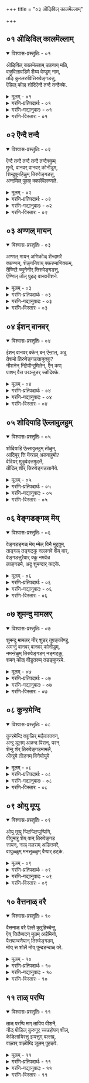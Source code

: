 +++
title = "०३ ऒऴिविल् कालमॆल्लाम्"

+++


## ०१ ऒऴिविल् कालमॆल्लाम्

<details open><summary>विश्वास-प्रस्तुतिः - ०१</summary>

ऒऴिविल् कालमॆल्लाम् उडनाय् मन्नि,  
वऴुविलावडिमै शॆय्य वेण्डुम् नाम्,  
तऴि कुरलरुवित्तिरुवेङ्गडत्तु,  
ऎऴिल् कॊळ् शोदिऎन्दै तन्दै तन्दैक्के.
</details>

<details><summary>मूलम् - ०१</summary>

ऒऴिविल् कालमॆल्लाम् उडनाय् मन्नि,  
वऴुविलावडिमै शॆय्य वेण्डुम् नाम्,  
तऴि कुरलरुवित्तिरुवेङ्गडत्तु,  
ऎऴिल् कॊळ् शोदिऎन्दै तन्दै तन्दैक्के.
</details>

<details><summary>गरणि-प्रतिपदार्थः - ०१</summary>

ऒऴिवु इल् = अवकाशविल्लदन्तॆ, कालम् ऎल्लाम् = कालवॆल्लवन्नू, उडन् आय् = जॊतॆयल्ले इरुत्ता, मन्नि = दृढवागि \(ऎल्ला अवस्थॆगळल्लियू\), वऴु इला = दोषविल्लद \(तप्पिल्लद, परिशुद्धवाद\), अडिमै = कैङ्कर्यवन्नु \(हास्यवन्नु\), शॆय्यवेण्डुम् = माडबेकु, नाम् = नावु, तॆऴि = स्वच्छवाद \(तिळियाद\), कुरल् = ध्वनिय, \(स्वरद\), अरुवि = बॆट्टद झरिगळुळ्ळ, तिरुवेङ्गडत्तु = तिरुवॆङ्कटगिरिय, ऎऴिल् कॊळ् = सुन्दरवाद, शोदि = ज्योतिस्वरूपियाद, ऎन्दै तन्दै तन्दैक्के = नन्न तन्दॆय तन्दॆगेये \(नम्म कुलदैववाद स्वामिगेये\). 
</details>

<details><summary>गरणि-गद्यानुवादः - ०१</summary>

तिळियाद स्वरदिन्द ध्वनिमाडुव बॆट्टद झरिगळु हरियुव तिरुवॆङ्कटगिरिय सुन्दरवाद ज्योतिस्वरूपियाद नम्म कुलदैववाद स्वामिगॆये नावु अवकाशविल्लदन्तॆ \(ऎडॆबिडदन्तॆ\) ऎल्ला कालदल्लू जॊतॆयल्ले इरुत्त, ऎल्ला अवस्थॆगळल्लियू दृढवागि परिशुद्धवाद कैङ्कर्यवन्नु \(दास्यवन्नु\) माडबेकु. 
</details>

<details><summary>गरणि-विस्तारः - ०१</summary>

भगवन्तनन्नु कण्डुकॊळ्ळुवुदक्कू ऎडॆबिडदन्तॆ अवन कैङ्कर्यदल्लिये तॊडगिरुवुदक्कू इहलोकद प्रकृतिसम्बन्धवन्नु कडिदुहाकबेकॆन्दु हेळलादद्दु ऎरडनॆय तिरुवाय् मॊऴियल्लि. आदरॆ, इहलोकदल्ले ’भूलोक वैकुण्ठ’वॆन्दु करॆयल्पडुव तिरुवॆङ्कटगिरिये इदॆयल्ल. अल्लि स्वामियु आश्रितरन्नु उद्धरिसुवुदक्कागिये नित्यवास माडुत्तिद्दानल्ल\! प्रकृतिरम्यवाद अल्लिगॆ होगि, आ अर्चावतारियन्नु सेरि, अवन कैङ्कर्यवन्नु ऎडॆबिडदन्तॆ ऎल्ला अवस्थॆगळल्लू नडॆसि उद्धारगॊळ्ळबेकु. प्रकृति सम्बन्धदिन्द ओडिहोगुवुदक्किन्तलू, प्रकृतिय नडुवॆये इद्दुकॊण्डु, भगवत्सेवॆयिन्द, उज्जीवनगॊळ्लबहुदल्ल ऎन्नुत्तदॆ ई भागदल्लि. 

आळ्वाररु हेळुत्तारॆ- वॆङ्कटगिरि ऎम्बुदु बलुसुन्दरवाद प्रकृतिरम्यवाद बॆट्ट. अल्लिन बॆट्टद झरिगळु तिळियाद स्वरदिन्द ध्वनिमाडुत्ता हरिदोडुत्तवॆ. आ बॆट्टद शिखरदल्लि परमसुन्दरनू दिव्यज्योतिस्वरूपियू आद सर्वेश्वरनु भक्तजनर उद्धारक्कागिये निन्तिद्दानॆ. नावु अल्लिगॆ होगोण. स्वामिय बळियल्ले ऎडॆबिडदन्तॆ इद्दुकॊण्डु, ऎल्ला कालदल्लू ऎल्ला अवस्थॆगळल्लू दृढवू परिशुद्धवू आद कैङ्कर्यवन्नु स्वामिगॆ नडॆसुत्तिरोण. नम्म आत्मोद्धारकार्य इदे.
</details>

## ०२ ऎन्दै तन्दै

<details open><summary>विश्वास-प्रस्तुतिः - ०२</summary>

ऎन्दै तन्दै तन्दै तन्दै तन्दैक्कुम्  
मुन्दै, वानवर् वानवर् कोनॊडुम्,  
शिन्दुपूमहिऴुम् तिरुवेङ्गडत्तु,  
अन्दमिल् पुहऴ् क्कारॆवॆलण्णले.
</details>

<details><summary>मूलम् - ०२</summary>

ऎन्दै तन्दै तन्दै तन्दै तन्दैक्कुम्  
मुन्दै, वानवर् वानवर् कोनॊडुम्,  
शिन्दुपूमहिऴुम् तिरुवेङ्गडत्तु,  
अन्दमिल् पुहऴ् क्कारॆवॆलण्णले.
</details>

<details><summary>गरणि-प्रतिपदार्थः - ०२</summary>

ऎन्दै तन्दै तन्दै तन्दैक्कूम् = नन्न तन्दॆ, तात, मुत्तात, अवर तन्दॆगू, मुन्दै = अवर पूर्विकरिगू,वानवर् = देवतॆगळू \(नित्यसूरिगळू\), वानवर् कोनॊडुम् = \(अवर\) देवतॆगळ \(नित्यसूरिगळ\) ऒडॆयनॊडनॆ, \(बन्दु\), शिन्दु = अर्पिसुव, पू = हूगळिन्द, महिऴुम् = आनन्दिसुव, तिरुवेङ्गडत्तु = तिरुवॆङ्कटगिरिय, अन्दुम् इ = कॊनॆयिल्लद, पुहऴ् = कीर्तियुळ्ळ \(हॊगळिकॆय\), कार् ऎऴिल् = कार्मुगिल सौन्दर्यद, अण्णले = स्वामिये. 
</details>

<details><summary>गरणि-गद्यानुवादः - ०२</summary>

देवतॆगळू, आ देवतॆगळ ऒडॆयनू ऒट्टिगॆ बन्दु, अर्पिसुव हूगळिन्द आनन्दिसुव तिरुवॆङ्कटगिरिय कॊनॆयिल्लद कीर्तियुळ्ळ कार्मुगिल सौन्दर्यद स्वामिये ननगू नन्न तन्दॆगू अवर तन्दॆगू अवर तन्दॆगू, अवर तन्दॆगू मत्तु अवर पुर्वीकरिगू ऒडॆयनु. 
</details>

<details><summary>गरणि-विस्तारः - ०२</summary>

भगवन्तनन्नु परमपददल्लि अल्लवे काणतक्कद्दु? अवन नित्यकैङ्कर्यदल्लि तॊडगबेकादद्दू अल्ले अल्लवे? अल्लिगॆ, साधनपूर्वकवागि, होगुवुदक्कॆ बदलागि भूलोकदल्ले इरुव तिरुवॆङ्कटगिरिगॆ होगि, अल्लि भगवत्सेवॆ माडुवुदरल्लि एकॆ तृप्तरागबेकु? – ऎम्ब ई प्रश्नॆगॆ उत्तरवागिदॆ ई पाशुर. 

आळ्वाररु हेळुत्तारॆ- तिरुवॆङ्कटगिरिय अत्युन्नत शिखरदल्लि, सुन्दरवाद प्रकृतिय नडुवॆ, सर्वेश्वरनु बन्दु नॆलसिद्दानॆ. देवलोकगळिगू अदु हत्तिरवे\! अल्लिगॆ देवतॆगळू, देवेन्द्रनू, इतर ऎल्ला मेलणलोकदवरू सुलभवागि बन्दु, भगवन्तनन्नु सन्दर्शिसि, अवन तिरुवडिगळिगॆ देवलोकद दिव्यवाद हूगळन्नु समर्पिसि, अवन कीर्तियन्नु कॊण्डाडि होगुत्तारॆ. आद्दरिन्द, तिरुमलॆ अन्थ अपरूपवाद हूगळिन्द, अवुगळ रूप बण्ण वासनॆगळिन्द तुम्बि शोभिसुत्ता कण्मनगळिगॆ आनन्दनवन्नु तरुव पवित्र क्षेत्र. नम्म तन्दॆ, तात, मुत्तात, अवर तन्दॆ, मत्तु अवर हिन्दिन पूर्विकरू अल्लिगॆ होगि, कार्मुगिलन्तॆ आकर्षकसुन्दरनाद, \(परम उदारियाद\), भगवन्तनन्नु सन्दर्शिसि, सेवॆ सल्लिसिद स्थळवे अदु आद्दरिन्द, नावू सह अल्लिगॆ होगोण. भगवन्तन सेवॆ माडोण.
</details>

## ०३ अण्णल् मायन्

<details open><summary>विश्वास-प्रस्तुतिः - ०३</summary>

अण्णल् मायन् अणिकॊळ् शॆन्दामरै  
क्कण्णन्, शॆङ्गनिवाय् क्करुमाणिक्कम्,  
तॆण्णिऱै च्चुनैनीर् त्तिरुवेङ्गडत्तु,  
ऎण्णिल् तॊल् पुहऴ् वानवरीशने.
</details>

<details><summary>मूलम् - ०३</summary>

अण्णल् मायन् अणिकॊळ् शॆन्दामरै  
क्कण्णन्, शॆङ्गनिवाय् क्करुमाणिक्कम्,  
तॆण्णिऱै च्चुनैनीर् त्तिरुवेङ्गडत्तु,  
ऎण्णिल् तॊल् पुहऴ् वानवरीशने.
</details>

<details><summary>गरणि-प्रतिपदार्थः - ०३</summary>

अण्णल् = ऎल्लर ऒडॆयनू, मायन् = आश्चर्याद्भुतकारियू, अणिकॊळ् = अत्यन्त रम्यवाद, शॆन्दामरैक्कण्णन् = कॆन्दावरॆयन्तॆ \(सॊबगिन, आकर्षक\) कण्णुगळुळ्ळवनू, शॆम् कनि वाय् = कॆम्पगिरुव \(तॊण्डॆय\) हण्णिनन्तॆ तुटिगळुळ्ळवनू, करुमाणिक्कम् = नीलरत्नद हागॆ देहकान्तियुळ्ळवनू, तॆळ् = तिळियाद, निऱै = तुम्बि हरियुव, शुनै = बॆट्टद झरिगळ, नीर् = नीरिन, तिरुवेङ्गडत्तु = तिरुवॆङ्कटगिरिय, ऎण् इल् = ऎणिसलागद, तॊल् पुहऴ्= सहजवाद कीर्तियन्नुळ्ळवनू आद, वानवर् ईशने = नित्यसूरिगळ ऒडॆयने. 
</details>

<details><summary>गरणि-गद्यानुवादः - ०३</summary>

ऎल्लर ऒडॆयनू \(सर्वस्वामियू\), आश्चर्यकारियू, अत्यन्त रम्यवाद कॆन्दावरॆयन्तॆ कण्णुगळुळ्ळवनू, कॆम्पनॆय \(तॊण्डॆय\) हण्णिनन्तॆ तुटियन्नुळ्ळवनू, नीलरत्नदन्तॆ देहकान्तियुळ्ळवनू, तिळियागि तुम्बि हरियुव बॆट्टद झरिगळ नीरिन तिरुवॆङ्कटगिरिय ऎणिसलागद सहजवाद कीर्तियुळ्ळवनू आद नित्यसूरिगळ ऒडॆयने.
</details>

<details><summary>गरणि-विस्तारः - ०३</summary>

हिन्दिन पाशुरदल्लि हेळिद विषयवन्नु इल्लि मत्तॆ समर्थिसिकॊळ्ळलागिदॆ. 

आळ्वाररु हेळुत्तारॆ- तिरुवॆङ्कटगिरिय शिखरदल्लि नॆलसिरुववनु परमपदद ऒडॆयने. नित्यसूरिगळ स्वामिये. अवने सर्वस्वामि. अवने आश्चर्याद्भुतकारि. अवन कण्णुगळु कॆन्दावरॆयन्तॆ दिव्यसुन्दर. अवन तुटि कॆम्पनॆय \(तॊण्डॆय\) हण्णिनन्तॆ. अवन रूप सौन्दर्य नीलरत्नदन्तॆ. \(आद्दरिन्द नावु अल्लिगॆ होगि अवनन्नु भजिसिपूजिसि कृतार्थरागोण.\)
</details>

## ०४ ईशन् वानवर्

<details open><summary>विश्वास-प्रस्तुतिः - ०४</summary>

ईशन् वानवर् क्कॆन् बन् ऎन्ऱाल्, अदु  
तेशमो तिरुवेङ्गडत्तानुक्कु?  
नीशनेन् निऱैयॊन्ऱुमिलेन्, ऎन् कण्  
पाशम् वैत्त परञ्जुडर् च्चॊदिक्के.
</details>

<details><summary>मूलम् - ०४</summary>

ईशन् वानवर् क्कॆन् बन् ऎन्ऱाल्, अदु  
तेशमो तिरुवेङ्गडत्तानुक्कु?  
नीशनेन् निऱैयॊन्ऱुमिलेन्, ऎन् कण्  
पाशम् वैत्त परञ्जुडर् च्चॊदिक्के.
</details>

<details><summary>गरणि-प्रतिपदार्थः - ०४</summary>

ईशन् = ऒडॆयनु, वानवर् क्कु = नित्यसूरिगळिगॆ, ऎन् बन् = ऎन्नुत्तेनॆ, ऎन्ऱाल् = ऎन्दरॆ, अदु = आ मातु, तेशमो = दिव्यवादद्दो, तिरुवेङ्गडत्तानुक्कु = तिरुवॆङ्कटदल्लि नॆलसिरुववनिगॆ \(तिरुवॆङ्कटगिरिय ऒडॆयनिगॆ\)?, नीशनेन्=नानु नीचनु, निऱैवु ऒन्ऱुम् इलेन् = याव गुणवन्नू पूर्तियागिल्लदवनु, ऎन् कण्= नन्नल्लि \(नन्न विषयदल्लि\), पाशम् = आशापाशवन्नु, वैत्त = इट्ट \(तॊडिसिद\) परञ्जुडर् श्शोदिक्के = परञ्ज्योतिस्वरूपनिगॆ.
</details>

<details><summary>गरणि-गद्यानुवादः - ०४</summary>

नानु नीच. नन्नल्लि याव गुणवू पूर्णगॊण्डिल्ल. इन्थ नन्न विषयदल्लि आशापाशवन्नु तॊडिसिद परञ्ज्योतिस्वरूपनिगॆ, नानु अवनन्नु ’नित्यसूरिगळ ऒडॆय’ ऎन्द मात्रक्के अदॊन्दु हिरिमॆये? 
</details>

<details><summary>गरणि-विस्तारः - ०४</summary>

इल्लि भगवन्तन सौलभ्यगुणवेनॆम्बुदन्नु सुन्दरवाद रीतियल्लि हेळलागुत्तिदॆ. 

आळ्वाररु हेळुत्तारॆ- नानु नीच. नन्नल्लि याव सद्गुणवू पूर्णगॊण्डिल्ल. इन्थ अपूर्णनू पापियू आद नन्नल्लि भगवन्तनु, तन्नन्नु कण्तुम्ब नोडबेकॆन्दू, अवन बळियल्ले नित्यवास माडबेकॆन्दू, ऎडॆबिडदन्तॆ अवन सेवॆयल्लि तॊडगिरबेकॆन्दू आशॆयन्नुण्टु माडिरुवुदेकॆ? तिरुमलॆय ऒडॆयनन्नु नानु ’नन्न स्वामि’ ऎन्दु आदरदिन्द हेळुत्ता हॆम्मॆपडले? इल्लवे, ’परमपदवासिगळ ऒडॆय’ नॆन्दु हेळि हॆम्मॆपडले? नन्न स्वामिगॆ इवुगळल्लि यावुदु हित? यावुदरिन्द हिरिमॆ? नानु इष्टपट्टु आशॆयिन्द सेवॆमाडुवुदु बेरॆयवर स्वामिगॆ ऎन्नबहुदे? अदु साधुवे?
</details>

## ०५ शोदियाहि ऎल्लावुलहुम्

<details open><summary>विश्वास-प्रस्तुतिः - ०५</summary>

शोदियाहि ऎल्लावुलहुम् तॊऴुम्,  
आदिमूर् त्ति यॆन्ऱाल् अळवाहुमो?   
वेदियर् मुऴुवेदत्तमुदत्तै,  
तीदिल् शीर् त्तिरुवेङ्गडत्तानैये.
</details>

<details><summary>मूलम् - ०५</summary>

शोदियाहि ऎल्लावुलहुम् तॊऴुम्,  
आदिमूर् त्ति यॆन्ऱाल् अळवाहुमो?   
वेदियर् मुऴुवेदत्तमुदत्तै,  
तीदिल् शीर् त्तिरुवेङ्गडत्तानैये.
</details>

<details><summary>गरणि-प्रतिपदार्थः - ०५</summary>

शोदि आहि = दिव्यज्योतिस्वरूपियागि, ऎल्ला उलहुम् = ऎल्ला लोकगळू, तॊऴुम् = पूजिसुव, आदि मुर्त्ति = आदि कारणनाद सर्वेश्वर, ऎन्ऱाल् = ऎन्दरॆ, अळवु आहुमो = तर्क बद्धवागुवुदो, वेदियर् = वेदविद्वांसर, मुऴुवेदत्तु = ऎल्ला वेदगळ, अमुदत्तै = अमृत सदृशवादवनन्नु, तीदु इल् = याव बगॆय कॆडकू इल्लद, शीर् = कीर्तियन्नुळ्ळ, तिरुवेङ्गडत्तानैये = तिरुवॆङ्कटगिरिय ऒडॆयनन्नु. 
</details>

<details><summary>गरणि-गद्यानुवादः - ०५</summary>

याव बगॆय कॆडकू \(कुन्दुकवू, कॊरतॆयू\) इल्लद कीर्तियन्नुळ्ळ तिरुवॆङ्कटगिरिय ऒडॆयनन्नु, वेदविद्वांसर सकल वेदगळ अमृतवन्नु, दिव्यज्योतिस्वरूपियाद, ऎल्ला लोकगळु पूजिसुव आदिकारणनाद सर्वेश्वर ऎन्दरॆ तर्कबद्धवागुवुदो? 
</details>

<details><summary>गरणि-विस्तारः - ०५</summary>

भगवन्तन सौलभ्यगुणवन्नु इल्लि बहळ स्वारस्यपूर्णवागि विवरिसि हेळलागिदॆ. 

आळ्वाररु हेळुत्तारॆ- तिरुवॆङ्कटगिरिय शिखरदल्लि नॆलसिरुव परमपवित्रनू धवळकीर्तियुळ्ळवनू आद दिव्यसुन्दरमूर्ति अवनन्नाशिसुववरिगॆ ऎष्टु सुलभसाध्यनु कण्डिरा\! यारु बेकादरू अवनन्नु समीपिसबहुदु. कण्तुम्ब कण्डु नडॆसुत्ता तृप्तरागबहुदु. सौलभ्य परिपूर्णनू, कृपासागरनू आद इन्थ स्वामियन्नु ’वेदविद्वांसर अमृत’ ऎन्दागलि, ’सकलवेदगळिन्दलू कीतिसल्पडुववनु’ ऎन्दागलि, ’दिव्यवाद परञ्ज्योति स्वरूप’ ऎन्दागलि, ’ऎल्ला लोकगळिन्दलू पूजिसल्पडुववनु’ ऎन्दागलि, ’जगदादि कारण’ ऎन्दागलि, ’सर्वेश्वर’ ऎन्दागलि हॊगळिहेळुवुदु अवन सरळ सौलभ्यक्कॆ सरिहॊन्दुवुदे? याव कारणवन्नुकॊट्टु ई हॊगळिकॆय मातुगळन्नु सरि ऎन्दु समर्थिसिकॊळ्ळुवुदक्कॆ साध्य? 

भगवन्तनन्नु कुरितु हेळुवुदॆल्लवू सरिये. आदरॆ, ज्ञान मार्गदिन्द अवन सहजस्वरूप स्वभावगळन्नु कण्डुकॊळ्ळुवुदु ऎष्टु कष्टकरवो अनन्यवाद भक्तियिन्द, उत्कटवाद आशॆयिन्द, अवनन्नु कण्डुकॊळ्ळुवुदु अष्टे सुलभ ऎन्दन्तॆये.
</details>

## ०६ वेङ्गडङ्गळ् मॆय्

<details open><summary>विश्वास-प्रस्तुतिः - ०६</summary>

वेङ्गडङ्गळ् मॆय् म्मेल् विनै मुट्रवुम्,  
ताङ्गळ् तङ्गट्कु नल्लनवे शॆय् वार्,  
वेङ्गडत्तुऱैवार् क्कु नमवॆन्न  
लाङ्गडमै, अदु शुमन्दार् कट्के.
</details>

<details><summary>मूलम् - ०६</summary>

वेङ्गडङ्गळ् मॆय् म्मेल् विनै मुट्रवुम्,  
ताङ्गळ् तङ्गट्कु नल्लनवे शॆय् वार्,  
वेङ्गडत्तुऱैवार् क्कु नमवॆन्न  
लाङ्गडमै, अदु शुमन्दार् कट्के.
</details>

<details><summary>गरणि-प्रतिपदार्थः - ०६</summary>

वेम् कडङ्गळ् = क्रूरवाद ऋणगळु, मॆय् मेल् विनै = देहसम्बन्धवाद पापकर्मगळु, मुट्रवुम् = ऎल्लवू, ताङ्गळ् = अवुगळु, तङ्गट्कु = तमतमगॆ, नल्लनवे = ऒळ्ळॆयदॆम्बुदन्ने, शॆय् वार् = माडुत्तवॆ, वेङ्गडत्तु = तिरुवॆङ्कटगिरियल्लि, उऱैवार् क्कु = नॆलसिरुववनिगॆ \(वॆङ्कटाचलपतिगॆ\), नम ऎन्नल् = नमःऎन्नुवुदु, आम् = आगिरुव, कडमै = कर्तव्यवाद, अदु = अदन्नु, शुमन्दार् कट्के = वहिसिकॊण्डवरिगॆ. 
</details>

<details><summary>गरणि-गद्यानुवादः - ०६</summary>

तिरुवॆङ्कटगिरियल्लि नॆलसिरुव सर्वेश्वरनिगॆ नमः ऎन्नुवुदाद कर्तव्यवाद अदन्नु वहिसिकॊण्डवरिगॆ क्रूरवाद ऋणगळु, देहसम्बन्धवाद पापकर्मगळु ऎल्लवू तमतमगॆ तक्कन्तॆ ऒळ्ळॆयदन्ने माडुत्तवॆ. 
</details>

<details><summary>गरणि-विस्तारः - ०६</summary>

इल्लि, तिरुमलॆय महत्ववन्नू तिरुवॆङ्कटाचलपतियन्नु पूजिसुवुदरिन्द बरुव फलवन्नू हेळलागुत्तदॆ.

“ऋणगळु” – देवऋण, ऋषिऋण मत्तु पितृऋण ऎम्ब मूरु कडगळु. ब्राह्मणनागि इवुगळन्नु तीरिसिये बेकॆम्बुदु कट्टळॆ. वेदगळन्नु अध्ययन माडुवुदरिन्द, देवऋणवन्नू, सेवादि सत्कर्मगळन्नु \(यज्ञवन्नु\) माडुवुदरिन्द ऋषिऋणवन्नू, सत् सन्तानप्राप्तियिन्द पितृऋणवन्नू तीरिसबेकॆन्नुत्तारॆ. 

“देहसम्बन्धवाद पापकर्मगळु” – इन्द्रियगळ वशवाद मनस्सु विषयसुखद कडॆगॆ नडॆदु, भगवच्चिन्तनॆयन्नुतॊरॆदु, कोप, द्वेष, आशॆगळन्नु हॆच्चिकॊण्डु, अवुगळन्नु तीरिसुवुदरल्लिये नॆरॆनिन्तु, देहद मूलक माडुव नानापापकर्मगळु इवु. 

आळ्वाररु हेळुत्तारॆ- तिरुवॆङ्कटगिरियल्लि नॆलसिरुव स्वामिगॆ नमस्कारवन्नुसल्लिसुव कर्तव्यवन्नु वहिसिकॊण्डवर ऎल्ला ऋणगळू, देहसम्बन्धवाद ऎल्ला पापकर्मगळू बाधिसदन्तॆ अवरिगॆ ऎल्ला बगॆयदे आगुवुदु.
</details>

## ०७ शुमन्दु मामलर्

<details open><summary>विश्वास-प्रस्तुतिः - ०७</summary>

शुमन्दु मामलर् नीर् शुडर् तूपङ्कॊण्डु,  
अमर्न्दु वानवर् वानवर् कोनॊडुम्,  
नमन्ऱॆऴुम् तिरुवेङ्गडम् नङ्गट्कु,  
शमन् कॊळ् वीडुतरुम् तडङ्कुन्ऱमे.
</details>

<details><summary>मूलम् - ०७</summary>

शुमन्दु मामलर् नीर् शुडर् तूपङ्कॊण्डु,  
अमर्न्दु वानवर् वानवर् कोनॊडुम्,  
नमन्ऱॆऴुम् तिरुवेङ्गडम् नङ्गट्कु,  
शमन् कॊळ् वीडुतरुम् तडङ्कुन्ऱमे.
</details>

<details><summary>गरणि-प्रतिपदार्थः - ०७</summary>

शुमन्दु = हॊत्तुकॊण्डु, मा = दिव्यवाद, मलर् = हूगळन्नू, नीर् = तीर्थवन्नू, शुडर् = दीपवन्नू, तूपम् = धूपवन्नू, कॊण्डु = बन्दु, अमर्न्दु = ऒट्टुगूडि, वानवर् = देवतॆगळु, वानवर् कोनॊडुम् = देवतॆगळ ऒडॆयनॊडनॆ, नमन्ऱु = नमस्करिसि \(पूजिसि\), ऎऴुम् = उज्जीवनगॊळ्ळुव, तिरुवेङ्गडम् = तिरुवॆङ्कटवॆम्बुदु, नङ्गट्कु = नमगॆ, शमन् कॊळ् = भगवन्तन सामीप्यवन्नुण्टुमाडुव, वीडु तरुम् = बिडुगडॆयन्नु \(परमपदवन्नु\) तरुव, तडम् कुन्ऱमे = विशालवाद पर्वतवे. 
</details>

<details><summary>गरणि-गद्यानुवादः - ०७</summary>

देवतॆगळू, देवतॆगळ ऒडॆयनू कूडि दिव्यवाद हूगळन्नू तीर्थवन्नू, दीपवन्नू, धूपवन्नू हॊत्तुतन्दु, नमस्करिसि \(पूजिसि\) उज्जीवनगॊळ्ळुव तिरुवॆङ्कटवॆम्बुदु नमगॆ भगवन्तन सामीप्यवन्नु कॊडुव परमपदवन्नु तरुव विशालवाद पर्वतवे. 
</details>

<details><summary>गरणि-विस्तारः - ०७</summary>

तिरुवॆङ्कटगिरिय महिमॆयन्नु इल्लियू मुन्दुवरिसलागुत्तदॆ.

आळ्वाररु हेळुत्तारॆ- तिरुवॆङ्कटगिरियागलि, अल्लि नॆलसिरुव सर्वेश्वनागलि सामान्यवॆन्नलागदु. देवतॆगळु तम्म ऒडॆयनाद देवेन्द्रनॊडनॆ, भगवन्तन पूजॆगोस्कर दिव्यवाद हूगळु, तीर्थ, धूप, दीपादिगळन्नु देवलोकदिन्दले हॊत्तुतरुत्तारॆ. अवुगळिन्द भक्तिपूर्वकवागि भगवन्तनन्नु पूजिसि, उज्जीवनगॊळ्ळुत्तारॆ. नमगॆ तिरुवॆङ्कटगिरिये अन्थ पवित्रवाद स्थळवागुत्तदॆ. विशालवाद आ बॆट्टवन्नु नावु सेरिद कूडले, भगवत्सामीप्य सान्निध्यवन्नु कॊडुव परमपदवे आग अदु मॆरॆयुत्तदॆ. 

तिरुमलॆय मेलॆ वासिसुवुदु परमपदवासक्कॆ सरिहॊन्दुवुदु ऎन्दन्तॆये.
</details>

## ०८ कुन्ऱमेन्दि

<details open><summary>विश्वास-प्रस्तुतिः - ०८</summary>

कुन्ऱमेन्दि क्कूळिर् मऴैकात्तवन्,  
अन्ऱु ञूलम् अळन्द पिरान्, परन्   
शॆन्ऱु शेर् तिरुवेङ्गडमामलै,  
ऒन्ऱुमे तॊऴनम् विनैयोयुमे
</details>

<details><summary>मूलम् - ०८</summary>

कुन्ऱमेन्दि क्कूळिर् मऴैकात्तवन्,  
अन्ऱु ञूलम् अळन्द पिरान्, परन्   
शॆन्ऱु शेर् तिरुवेङ्गडमामलै,  
ऒन्ऱुमे तॊऴनम् विनैयोयुमे
</details>

<details><summary>गरणि-प्रतिपदार्थः - ०८</summary>

कुन्ऱम् = बॆट्टवन्नु, एन्दि = ऎत्तिहिडिदु, कुळिर्, मऱै = चळियन्नू मळॆयन्नू, कात्तवन् = \(तडॆदु\) रक्षिसिदवनू, अन्ऱु= अन्दु, ञूलम् = लोकवन्नु, अळन्द = अळॆदुकॊण्ड, पिरान् = स्वामियू आद, परन् = सर्वेश्वरनु, शॆन्ऱु = होगि, \(बन्दु\) शेर् = नॆलसिरुव, तिरुवेङ्गडमामलै = तिरुवॆङ्कट ऎम्ब श्रेष्ठवाद बॆट्ट, ऒन्ऱुमे = ऒन्देये \(ऒन्दन्ने\), तॊऴ = पूजिसुवुदरिन्द, नम् विनै = नम्म पापगळु, ओयुमे = नाशहॊन्दुवुवु. 
</details>

<details><summary>गरणि-गद्यानुवादः - ०८</summary>

बॆट्टवन्नॆत्ति हिडिदु चळिमळॆगळिन्द रक्षिसिदवनू, अन्दु, लोकवन्नु अळॆदुकॊण्ड स्वामियू आद सर्वेश्वरनु होगि \(बन्दु\) नॆलसिरुव तिरुवॆङ्कट ऎम्ब श्रेष्ठवाद बॆट्टवॊन्दन्ने पूजिसुवुदरिन्द नम्म पापगळॆल्लवू तॊलगि होगुवुवु. 
</details>

<details><summary>गरणि-विस्तारः - ०८</summary>

हिन्दिन पाशुरद विषयवन्ने इल्लियू मुन्दुवरिसलागुत्तिदॆ. 

कुन्ऱमेन्दिक्कूळिर् मऴैकात्तवन् – इदु भगवन्तन श्रीकृष्णवातारद ऒन्दु अद्भुतप्रसङ्ग. भगवन्तनु श्रीकृष्णनागि अवतरिसि, नन्दगोकुलदल्लि बॆळॆयुत्तिद्दनु. अल्लिय गोवळरु वर्षक्कॊम्मॆ विजृम्भणॆयिन्द देवेन्द्रनिगॆ पूजॆयन्नु माडि, ऎडॆयन्नु सल्लिसुत्तिद्दरु. इवर ई कॆलस बालकृष्णनिगॆ हितवॆनिसलिल्ल. आद्दरिन्द अवनु गोकुलद हिरियरिगॆ हेळिदनु – देवेन्द्रनॆम्बवनु ऎल्लो कण्मरॆयिल्लिरतक्कवनु. तमगॆ गोवर्धनगिरियिन्दले मळॆ बॆळॆ सौकर्यादिगळु लभिसुवुवु. देवेन्द्रनिन्दल्ल. आद्दरिन्द मग्गुलल्लिरुव गोवर्धन गिरियन्ने पूजिसि, अदक्कॆ ऎडॆमाडबेकु ऎन्दु. हागॆये नडॆयितु आ वर्षद हब्ब. गोवर्धनगिरियु बुडदल्लि ऎडॆयन्नु हरडिदरु. बॆट्टदिन्द ऒब्ब व्यक्तियु ऎद्दु बन्द. अवनु ऎडॆयन्नॆल्ला स्वीकरिसिद. मत्तु गोवळरन्नु हरसिद, कण्मरॆयाद. इदु श्रीकृष्णनु नडॆसिद मायॆ\! इदन्नॆल्ला कण्ड देवेन्द्रनिगॆ कडुकोप बन्तु. तन्नन्नु अष्टु हीनवागि अलक्षिसिद्दक्कागि, गोवळरन्नु शिक्षिसुवुदागि योचिसि, एळुदिनगळ काल बिडद सुरिमळॆयन्नु नन्दगोकुलद मेलॆ सुरिसतॊडगिदनु. बालकृष्णनादरो, गोवर्धनगिरियन्ने ऎत्ति, कॊडॆयन्तॆ तन्न किरुबॆरळ मेलॆ हिडिदु, अदरडियल्लि गोवुगळन्नु गोवळरन्नू सुखवागि इरिसिकॊण्डु, रक्षिसिदनु हीगॆ गोवर्धनगिरि प्रसिद्धिगॊण्डद्दु. 

“अन्ऱु ञूलम् अळन्द पिरान्” – इदु भगवन्तन वामन त्रिविक्रमावतारगळ मत्तॊन्दु अद्भुत प्रसङ्ग. कॊडुगैयवनाद बलिचक्रवर्तिय यागशालॆगॆ भगवन्तनु दिव्यसुन्दरनाद वामनवटुवागि बन्दु, मूरुहॆज्जॆगळ नॆलवन्नु याचिसि, दानवागि पडॆदुकॊण्डनु. आ कूडले स्वामियु त्रिविक्रमनागि बॆळॆदनु. तन्न ऒन्दु हॆज्जॆयन्नु विस्तरिसि, इडिय भूमण्डलवन्नॆल्ला आ ऒन्दे हॆज्जॆयिन्द अळॆदुकॊण्डनु. मूरनॆय हॆज्जॆयिन्द मेलण एळुलोकगळन्नू अळॆदुकॊण्डनु. मूरनॆय हॆज्जॆगॆ स्थळविल्लवागि, अदन्नु बलिचक्रवर्तियु तलॆय मेलिरिसि, अवनन्नु अनुग्रहिसिदनु. 

आळ्वाररु हेळुत्तारॆ- हिन्दॆ, त्रिविक्रमनागि लोकगळॆल्लवन्नू अळॆदुकॊण्ड मत्तु बालकृष्णनागिये गोवर्धनगिरियन्नु ऎत्तिकॊडॆयन्तॆ हिडिदु, अदरडियल्लि गोवुगळन्नू गोवळरन्नू देवेन्द्रन कडुकोपद बिरुसु मळॆयिन्द रक्षिसिद भगवन्तने ईग आशॆयिन्द तिरुवॆङ्कटगिरिय शिखरदल्लि बन्दु नॆलसिद्दानॆ. आ बॆट्टवन्ने पवित्रगॊळिसिद्दानॆ. नावु आ बॆट्टवन्नुपूजिसुवुदरिन्दले नम्म पापगळॆल्लवू तॊलगि होगुवुवु.
</details>

## ०९ ओयु मूप्पु

<details open><summary>विश्वास-प्रस्तुतिः - ०९</summary>

ओयु मूप्पु प्पिऱप्पिऱप्पुप्पिणि,  
वीयुमाऱु शॆय् वान् तिरुवेङ्गड  
त्तायन्, नाळ् मलराम् अडित्तमरै,  
वायुळ्ळुम् मनत्तुळ्ळुम् वैप्पार् हट्के.
</details>

<details><summary>मूलम् - ०९</summary>

ओयु मूप्पु प्पिऱप्पिऱप्पुप्पिणि,  
वीयुमाऱु शॆय् वान् तिरुवेङ्गड  
त्तायन्, नाळ् मलराम् अडित्तमरै,  
वायुळ्ळुम् मनत्तुळ्ळुम् वैप्पार् हट्के.
</details>

<details><summary>गरणि-प्रतिपदार्थः - ०९</summary>

ओयुम् = शक्तिकुन्दिसुव, मूप्पु = मुदितनवन्नू, पिऱप्पु = हुट्टुविकॆयन्नू, इऱप्पु = मरणवन्नू, पिणि = रोगरुजिनगळन्नू, वीयुम् आऱु = तॊलगिहोगुवन्तॆ, शॆय् वान् = माडुत्तानॆ, तिरुवेङ्गडत्तु आयन् = तिरुवॆङ्कटगिरिय ’गॊल्लनु’ \(श्रीकृष्णनन्तिरुव स्वामियु\), नाळ् = आगले, मलर् आम् = अरळिरुवन्थ, अडित्तामरै = पादकमलवन्नु, वाय् उळ्ळुम् = मातिनिन्दलू, मनत्तु उळ्ळुम् = मनस्सिनिन्दलू, वैप्पार् हट्के = इट्टुकॊण्डवरिगॆ. 
</details>

<details><summary>गरणि-गद्यानुवादः - ०९</summary>

तिरुवॆङ्कटगिरिय ’गॊल्लनु’ अवन आगले अरळिरुव तावरॆयन्तिरुव पादगळन्नु बायल्लू, मनदल्लू इट्टुकॊण्डिरुववरिगॆ शक्तियन्नु कुन्दिसुव मुदितनवन्नू, जननवन्नू, मरणवन्नू, रोगरुजिनगळन्नू, तॊलगिहोगुवन्तॆ माडुत्तानॆ. 
</details>

<details><summary>गरणि-विस्तारः - ०९</summary>

इदरल्लि भगवन्तनन्नुमातु, मै, मनगळिन्द नम्बि आश्रयिसुव भक्तरिगॆ उण्टागुव सत्फलवेनॆम्बुदन्नु हेळलागुत्तदॆ. 

आळ्वाररु हेळुत्तारॆ- तिरुवॆङ्कटगिरिय स्वामियन्नु आश्रयिसुववरिगॆ बरुव जनन, मरण, जरॆ \(मुप्पु\), व्याधि, \(रोग\) ऎम्बी नाल्कु बगॆय भयविल्लदन्तॆ माडुत्तानॆ.

“तिरुवेङ्गडत्तु आयन्” – ’गॊल्ल’नागि श्रीकृष्णन हेगॆ सर्वरक्षकनॆम्बुदन्नु तोर्पडिसिदनो, हेगॆ दुष्टशिक्षण, शिष्टरक्षण, धर्मसंरक्षण कार्यगळन्नु नडॆसिदनो हागॆये तिरुवॆङ्कटगिरिय शिखरदल्लि नॆलसिरुव स्वामियू तन्नन्नु अनन्यवागि आश्रयिसिरुववरन्नु रक्षिसुवनु. 

मनुष्यनन्नु बिडदॆ हिंसिसुवुवु ऎन्दरॆ जनन, मरण, जरॆ मत्तु व्याधिगळु. इवुगळन्नु तॊलगिसुवुदक्कॆ भगवन्तन अडिदावरॆगॆ शरणागुवुदु मत्तु अवुगळन्नु सदा चिन्तिसुत्तिरुवुदे मार्ग.
</details>

## १० वैत्तनाळ् वरै

<details open><summary>विश्वास-प्रस्तुतिः - १०</summary>

वैत्तनाळ् वरै ऎल्लै कुऱुहिच्चॆन्ऱु,   
ऎय् त्तिळैप्पदन् मुन्नम् अडैमिनो,  
पैत्तपाम्बणैयान् तिरुवेङ्गडम्,  
मॊय् त्त शोलै मॊय् पून्दडन्दाळ् वरे.
</details>

<details><summary>मूलम् - १०</summary>

वैत्तनाळ् वरै ऎल्लै कुऱुहिच्चॆन्ऱु,   
ऎय् त्तिळैप्पदन् मुन्नम् अडैमिनो,  
पैत्तपाम्बणैयान् तिरुवेङ्गडम्,  
मॊय् त्त शोलै मॊय् पून्दडन्दाळ् वरे.
</details>

<details><summary>गरणि-प्रतिपदार्थः - १०</summary>

वैत्त = इट्टिरुव \(कॊट्टिरुव\), नाळ् वरै = कालदवरॆगिन, ऎल्लै = मितियन्नु, कुऱुहि = समीपिसि, ऎय् त्तु = बेतत्तु \(सॊरगि\) इळैप्पदन् मुन्नम् = कृशवागुवुदक्कॆ मुञ्चॆये, अडैमिनो = सेरिरि, पैत्त = हॆडॆगळुळ्ळ, पाम्बु अणैयान् = हाविन हासुगॆयवन, तिरुवेङ्गडम् = तिरुवॆङ्कटगिरिय, मॊय् त्त = दट्टवाड, शोलै = तोपुगळन्नू, मॊय् = तुम्बिद \(समृद्धियाद\), पू = हूगळ, तडम् = तटाकगळ, ताळ् वरे = बॆट्टद तप्पलन्नू. 
</details>

<details><summary>गरणि-गद्यानुवादः - १०</summary>

इट्टिरुव कालदवरॆगिन मितियन्नु समीपिसि, सॊरगि कृशवागुवुदक्कॆ मुञ्चॆये हॆडॆगळुळ्ळ हाविन हासुगॆयवन तिरुवॆङ्कटगिरिय दट्टवाद तोपुगळन्नू, समृद्धियाद हूगळ तटाकगळन्नू, बॆट्टद तप्पलन्नू होगि सेरिरि. 
</details>

<details><summary>गरणि-विस्तारः - १०</summary>

इहलोकद जनरल्लि कनिकरगॊण्डु आळ्वाररु अवरिगॆ ऒन्दु हितवचनवन्नु नीडुत्तिद्दारॆ. 

भगवन्तनु नमगॆ दयॆनीडिरुव आयुस्सिन परिमितियन्नु मुट्टि मुगिसुवुदरॊळगागि, अवनु शेषशयननागि नॆलसिरुव पवित्रस्थळगळिगॆ होगि, अवनन्नु पूजिसि, अवन सेवॆयल्लि भागवहिसि, उज्जीवनगॊळ्ळबेकॆन्नुत्तारॆ. तिरुवॆङ्कटगिरि ऎम्बुदे ’शेष’नागिरुवाग, अदर शिखरदल्लि नॆलसिरुव स्वामि निजक्कू शेषशयनने\! अल्लदॆ, तिरुवॆङ्कटगिरियु प्रकृतिगॆ रमणीयवाद स्थळ. अदर तोपुगळु, तटाकगळु, हूगळु ऎल्लवू आ पवित्रस्थळद सॊबगन्नु हॆच्चिसुवुवु. अल्लिगॆ होगि भगवन्तन सुन्दरसृष्टियन्नू, अदर नडुवॆ नॆलसिरुव सर्वेश्वरनन्नू कण्णारकण्डु, पूजिसि, आनन्दिसि, कृतार्थरागबेकॆम्बुदु करॆ.
</details>

## ११ ताळ् परप्पि

<details open><summary>विश्वास-प्रस्तुतिः - ११</summary>

ताळ् परप्पि मण् ताविय वीशनै,  
नीळ् पॊऴिल् कुरुगूर् च्चडहोपन् शॊल्,  
केऴिलायिरत्तु इप्पत्तुम् वल्लव्र्,  
वाऴ्वर् वाऴ्वॆय्दि ञूलम् पुहऴवे.
</details>

<details><summary>मूलम् - ११</summary>

ताळ् परप्पि मण् ताविय वीशनै,  
नीळ् पॊऴिल् कुरुगूर् च्चडहोपन् शॊल्,  
केऴिलायिरत्तु इप्पत्तुम् वल्लव्र्,  
वाऴ्वर् वाऴ्वॆय्दि ञूलम् पुहऴवे.
</details>

<details><summary>गरणि-प्रतिपदार्थः - ११</summary>

ताळ् = तिरुवडियन्नु, परप्पि = विस्तरिसि, मण् = भूमियन्नु, ताविय = अळॆदुकॊण्ड, ईशनै = सर्वेश्वरनन्नु, नील् पॊऴिल् = विस्तारवाद उपवनगळ, कुरुगूर् = तिरुक्कूरुहूरिन, शडहोपन् = शठगोपन \(नम्माळ्वारर\), शॊल् = मातुगळाद, केऴ् इल् = साटियिल्लद, आयिरत्तु = ऒन्दु साविरदल्लि, इपत्तुम् = ई हत्तन्नु, वल्लवर् = बल्लवरु, वाळ् वर् = बदुकुववरु, वाऴ्वि ऎय्दि= \(निजवाद\) बाळ्वॆयन्नु पडॆदुकॊण्डु, ञूलम् = लोकवॆल्लवू, पुहऴवे = हॊगळुवन्तॆ. 
</details>

<details><summary>गरणि-गद्यानुवादः - ११</summary>

तिरुवडियन्नु विस्तरिसि, भूमियन्नु अळॆदुकॊण्ड सर्वेश्वरनन्नु विस्तारवाद उपवनगळ तिरुक्कूरुहूरिन शठगोपनु \(नम्माळ्वाररु\) स्तुतिसिद मातुगळाद सातियिल्लद ऒन्दु साविरदल्लि ई हत्तन्नु बल्लवरु निजवाद बाळ्वॆयन्नु पडॆदुकॊण्डु, लोकवॆल्लवू हॊगळुवन्तॆ बाळुत्तारॆ. 
</details>

<details><summary>गरणि-विस्तारः - ११</summary>

ई दशकक्कॆ इदु फलश्रुति. ई हत्तु पाशुरगळन्नु चॆन्नागि अरितुकॊण्डु, अदरन्तॆ नडॆयुत्ता, तम्म आयुस्सन्नु कळॆयुववरिगॆ याव सत्फलवुण्टॆम्बुदन्नु इल्लि हेळलागिदॆ. 

“वाळ् वर् वाऴ्वि ऎय्दि ञूलम् पुहळवे” – ई हत्तु पाशुरगळन्नु बल्ल जनरु इहलोकदल्लि अवरु बदुकिरुववरॆगू आदर्श जीवनवन्नु नडॆसुवरु. अनन्तर, अवरु ’निजवाद बाळ्वॆयन्नु’ ऎन्दरॆ, अमरत्ववन्नू, परमपदवासवन्नू, भगवन्तन नित्यकैङ्कर्यवन्नू पडॆदुकॊळ्ळुवरु. आद्दरिन्द, अवरु इहलोकदवरिगॆ ऒन्दु आदर्शपुरुषरागुवुदरिन्द, अवरन्नु भूलोकदल्लि, चिरकालवू कॊण्डाडुवन्तागुत्तदॆ. हीगॆ फलश्रुति.
</details>
